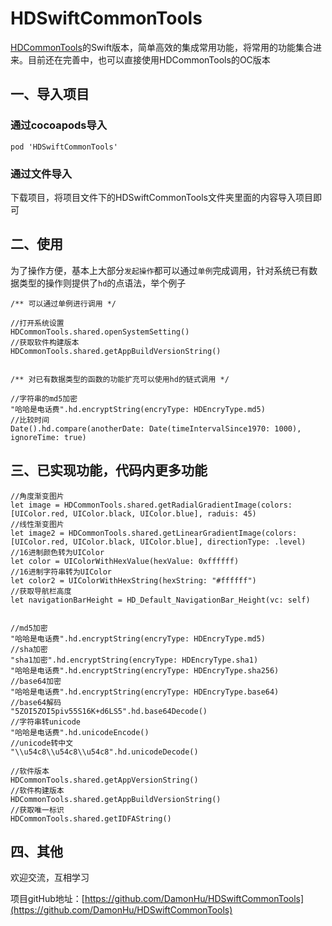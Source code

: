# HDSwiftCommonTools

[HDCommonTools](https://github.com/DamonHu/HDCommonTools)的Swift版本，简单高效的集成常用功能，将常用的功能集合进来。目前还在完善中，也可以直接使用HDCommonTools的OC版本

## 一、导入项目

### 通过cocoapods导入

```
pod 'HDSwiftCommonTools'
```

### 通过文件导入

下载项目，将项目文件下的HDSwiftCommonTools文件夹里面的内容导入项目即可

## 二、使用

为了操作方便，基本上大部分`发起操作`都可以通过`单例`完成调用，针对系统已有数据类型的操作则提供了`hd`的点语法，举个例子

```
/** 可以通过单例进行调用 */

//打开系统设置
HDCommonTools.shared.openSystemSetting()
//获取软件构建版本
HDCommonTools.shared.getAppBuildVersionString()


/** 对已有数据类型的函数的功能扩充可以使用hd的链式调用 */

//字符串的md5加密
"哈哈是电话费".hd.encryptString(encryType: HDEncryType.md5)
//比较时间
Date().hd.compare(anotherDate: Date(timeIntervalSince1970: 1000), ignoreTime: true)
```


## 三、已实现功能，代码内更多功能

```
//角度渐变图片
let image = HDCommonTools.shared.getRadialGradientImage(colors: [UIColor.red, UIColor.black, UIColor.blue], raduis: 45)
//线性渐变图片
let image2 = HDCommonTools.shared.getLinearGradientImage(colors:  [UIColor.red, UIColor.black, UIColor.blue], directionType: .level)
//16进制颜色转为UIColor
let color = UIColorWithHexValue(hexValue: 0xffffff)
//16进制字符串转为UIColor
let color2 = UIColorWithHexString(hexString: "#ffffff")
//获取导航栏高度
let navigationBarHeight = HD_Default_NavigationBar_Height(vc: self)
        
        
//md5加密
"哈哈是电话费".hd.encryptString(encryType: HDEncryType.md5)
//sha加密
"sha1加密".hd.encryptString(encryType: HDEncryType.sha1)
"哈哈是电话费".hd.encryptString(encryType: HDEncryType.sha256)
//base64加密
"哈哈是电话费".hd.encryptString(encryType: HDEncryType.base64)
//base64解码
"5ZOI5ZOI5piv55S16K+d6LS5".hd.base64Decode()
//字符串转unicode
"哈哈是电话费".hd.unicodeEncode()
//unicode转中文
"\\u54c8\\u54c8\\u54c8".hd.unicodeDecode()
        
//软件版本
HDCommonTools.shared.getAppVersionString()
//软件构建版本
HDCommonTools.shared.getAppBuildVersionString()
//获取唯一标识
HDCommonTools.shared.getIDFAString()
```

## 四、其他

欢迎交流，互相学习

项目gitHub地址：[https://github.com/DamonHu/HDSwiftCommonTools](https://github.com/DamonHu/HDSwiftCommonTools)